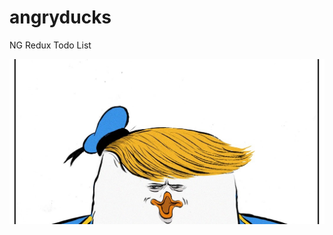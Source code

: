 # angryducks
NG Redux Todo List

![Donald](https://raw.githubusercontent.com/jhlagado/angryducks/master/DONALD.jpg "Donald is very angry! BAD!")

